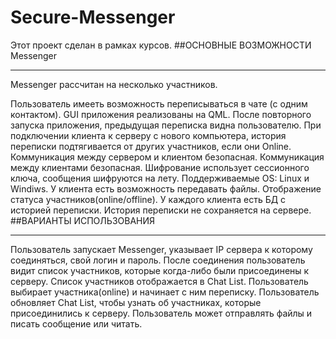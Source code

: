 # Secure-Messenger
Этот проект сделан в рамках курсов.
##ОСНОВНЫЕ ВОЗМОЖНОСТИ Messenger
***
Messenger рассчитан на несколько участников.  

Пользователь имееть возможность переписываться в чате (с одним контактом).
GUI приложения реализованы на QML.
После повторного запуска приложения, предыдущая переписка видна пользователю. 
При подключении клиента к серверу с нового компьютера, история переписки подтягивается от других участников, если они Online.
Коммуникация между сервером и клиентом безопасная.
Коммуникация между клиентами безопасная.
Шифрование использует сессионного ключа, сообщения шифруются на лету.
Поддерживаемые OS: Linux и Windiws.
У клиента есть возможность передавать файлы.
Отображение статуса участников(online/offline).
У каждого клиента есть БД с историей переписки.
История переписки не сохраняется на сервере.
##ВАРИАНТЫ ИСПОЛЬЗОВАНИЯ
***
Пользователь запускает Messenger, указывает IP сервера к которому соединяться, свой логин и пароль.
После соединения пользователь видит список участников, которые когда-либо были присоединены к серверу.
Список участников отображается в Chat List.
Пользователь выбирает участника(online) и начинает с ним переписку.
Пользователь обновляет Chat List, чтобы узнать об участниках, которые присоединились к серверу.
Пользователь может отправлять файлы и писать сообщение или читать.

